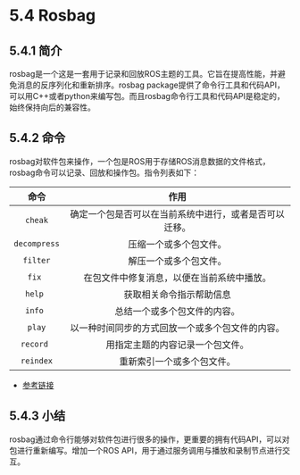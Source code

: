 # 5.4 Rosbag
## 5.4.1 简介
rosbag是一个这是一套用于记录和回放ROS主题的工具。它旨在提高性能，并避免消息的反序列化和重新排序。rosbag package提供了命令行工具和代码API，可以用C++或者python来编写包。而且rosbag命令行工具和代码API是稳定的，始终保持向后的兼容性。
## 5.4.2 命令
rosbag对软件包来操作，一个包是ROS用于存储ROS消息数据的文件格式，rosbag命令可以记录、回放和操作包。指令列表如下：

|   命令    | 作用 |
| :------:   | :------:           |
| `cheak`               | 确定一个包是否可以在当前系统中进行，或者是否可以迁移。 |
| `decompress`   |  压缩一个或多个包文件。  |
| `filter`   |  解压一个或多个包文件。 |
| `fix `    | 在包文件中修复消息，以便在当前系统中播放。|
| `help `    |  获取相关命令指示帮助信息|
| `info `    |  总结一个或多个包文件的内容。|
| `play`    |  以一种时间同步的方式回放一个或多个包文件的内容。|
| `record `    |  用指定主题的内容记录一个包文件。|
| `reindex`    |  重新索引一个或多个包文件。|


* [参考链接](https://youtu.be/pwlbArh_neU)

## 5.4.3 小结
rosbag通过命令行能够对软件包进行很多的操作，更重要的拥有代码API，可以对包进行重新编写。增加一个ROS API，用于通过服务调用与播放和录制节点进行交互。



